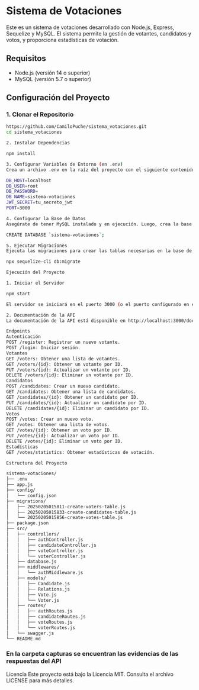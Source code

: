 # Sistema de Votaciones

Este es un sistema de votaciones desarrollado con Node.js, Express, Sequelize y MySQL. El sistema permite la gestión de votantes, candidatos y votos, y proporciona estadísticas de votación.

## Requisitos

- Node.js (versión 14 o superior)
- MySQL (versión 5.7 o superior)

## Configuración del Proyecto

### 1. Clonar el Repositorio

```bash
https://github.com/CamiloPuche/sistema_votaciones.git
cd sistema_votaciones

2. Instalar Dependencias

npm install

3. Configurar Variables de Entorno (en .env)
Crea un archivo .env en la raíz del proyecto con el siguiente contenido:

DB_HOST=localhost
DB_USER=root
DB_PASSWORD=
DB_NAME=sistema-votaciones
JWT_SECRET=tu_secreto_jwt
PORT=3000

4. Configurar la Base de Datos
Asegúrate de tener MySQL instalado y en ejecución. Luego, crea la base de datos:

CREATE DATABASE `sistema-votaciones`;

5. Ejecutar Migraciones
Ejecuta las migraciones para crear las tablas necesarias en la base de datos:

npx sequelize-cli db:migrate

Ejecución del Proyecto

1. Iniciar el Servidor

npm start

El servidor se iniciará en el puerto 3000 (o el puerto configurado en el archivo .env).

2. Documentación de la API
La documentación de la API está disponible en http://localhost:3000/docs.

Endpoints
Autenticación
POST /register: Registrar un nuevo votante.
POST /login: Iniciar sesión.
Votantes
GET /voters: Obtener una lista de votantes.
GET /voters/{id}: Obtener un votante por ID.
PUT /voters/{id}: Actualizar un votante por ID.
DELETE /voters/{id}: Eliminar un votante por ID.
Candidatos
POST /candidates: Crear un nuevo candidato.
GET /candidates: Obtener una lista de candidatos.
GET /candidates/{id}: Obtener un candidato por ID.
PUT /candidates/{id}: Actualizar un candidato por ID.
DELETE /candidates/{id}: Eliminar un candidato por ID.
Votos
POST /votes: Crear un nuevo voto.
GET /votes: Obtener una lista de votos.
GET /votes/{id}: Obtener un voto por ID.
PUT /votes/{id}: Actualizar un voto por ID.
DELETE /votes/{id}: Eliminar un voto por ID.
Estadísticas
GET /votes/statistics: Obtener estadísticas de votación.

Estructura del Proyecto

sistema-votaciones/
├── .env
├── app.js
├── config/
│   └── config.json
├── migrations/
│   ├── 20250205015811-create-voters-table.js
│   ├── 20250205015833-create-candidates-table.js
│   └── 20250205015856-create-votes-table.js
├── package.json
├── src/
│   ├── controllers/
│   │   ├── authController.js
│   │   ├── candidateController.js
│   │   ├── voteController.js
│   │   └── voterController.js
│   ├── database.js
│   ├── middlewares/
│   │   └── authMiddleware.js
│   ├── models/
│   │   ├── Candidate.js
│   │   ├── Relations.js
│   │   ├── Vote.js
│   │   └── Voter.js
│   ├── routes/
│   │   ├── authRoutes.js
│   │   ├── candidateRoutes.js
│   │   ├── voteRoutes.js
│   │   └── voterRoutes.js
│   └── swagger.js
└── README.md
```

### En la carpeta capturas se encuentran las evidencias de las respuestas del API

Licencia
Este proyecto está bajo la Licencia MIT. Consulta el archivo LICENSE para más detalles.
